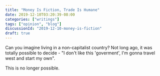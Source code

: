 ```yaml
---
title: "Money Is Fiction, Trade Is Humane"
date: 2019-12-10T03:20:39-08:00
categories: ["writings"]
tags: ["opinion", "blog"]
discussionId: "2019-12-10-money-is-fiction"
draft: true
---
```


Can you imagine living in a non-capitalist country? Not long ago, it was totally possible to decide - "I don't like this 'goverment', I'm gonna travel west and start my own".

This is no longer possible.